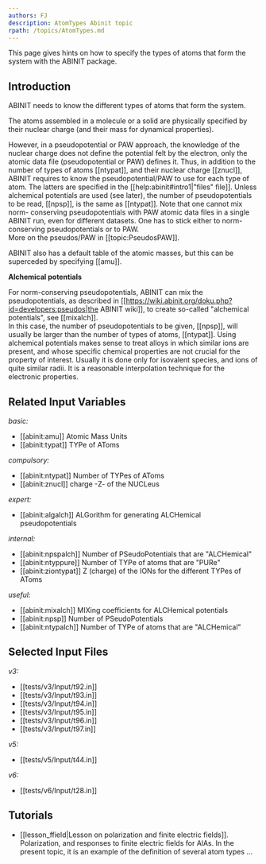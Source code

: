 ```yaml
---
authors: FJ
description: AtomTypes Abinit topic
rpath: /topics/AtomTypes.md
---
```

<!--
This file is automatically generated by mksite.py. All changes will be lost.
Change the input yaml files or the python code
-->

This page gives hints on how to specify the types of atoms that form the system with the ABINIT package.

## Introduction

ABINIT needs to know the different types of atoms that form the system.

The atoms assembled in a molecule or a solid are physically specified by their
nuclear charge (and their mass for dynamical properties).

However, in a pseudopotential or PAW approach, the knowledge of the nuclear
charge does not define the potential felt by the electron, only the atomic
data file (pseudopotential or PAW) defines it. Thus, in addition to the number
of types of atoms [[ntypat]], and their nuclear charge [[znucl]], ABINIT
requires to know the pseudopotential/PAW to use for each type of atom. The
latters are specified in the [[help:abinit#intro1|"files" file]]. Unless
alchemical potentials are used (see later), the number of pseudopotentials to
be read, [[npsp]], is the same as [[ntypat]]. Note that one cannot mix norm-
conserving pseudopotentials with PAW atomic data files in a single ABINIT run,
even for different datasets. One has to stick either to norm-conserving
pseudopotentials or to PAW.  
More on the pseudos/PAW in [[topic:PseudosPAW]].

ABINIT also has a default table of the atomic masses, but this can be
superceded by specifying [[amu]].

**Alchemical potentials**

For norm-conserving pseudopotentials, ABINIT can mix the pseudopotentials, as
described in [[https://wiki.abinit.org/doku.php?id=developers:pseudos|the
ABINIT wiki]], to create so-called "alchemical potentials", see [[mixalch]].  
In this case, the number of pseudopotentials to be given, [[npsp]], will
usually be larger than the number of types of atoms, [[ntypat]]. Using
alchemical potentials makes sense to treat alloys in which similar ions are
present, and whose specific chemical properties are not crucial for the
property of interest. Usually it is done only for isovalent species, and ions
of quite similar radii. It is a reasonable interpolation technique for the
electronic properties.



## Related Input Variables

*basic:*

- [[abinit:amu]]  Atomic Mass Units
- [[abinit:typat]]  TYPe of AToms
 
*compulsory:*

- [[abinit:ntypat]]  Number of TYPes of AToms
- [[abinit:znucl]]  charge -Z- of the NUCLeus
 
*expert:*

- [[abinit:algalch]]  ALGorithm for generating ALCHemical pseudopotentials
 
*internal:*

- [[abinit:npspalch]]  Number of PSeudoPotentials that are "ALCHemical"
- [[abinit:ntyppure]]  Number of TYPe of atoms that are "PURe"
- [[abinit:ziontypat]]  Z (charge) of the IONs for the different TYPes of AToms
 
*useful:*

- [[abinit:mixalch]]  MIXing coefficients for ALCHemical potentials
- [[abinit:npsp]]  Number of PSeudoPotentials
- [[abinit:ntypalch]]  Number of TYPe of atoms that are "ALCHemical"
 

## Selected Input Files

*v3:*

- [[tests/v3/Input/t92.in]]
- [[tests/v3/Input/t93.in]]
- [[tests/v3/Input/t94.in]]
- [[tests/v3/Input/t95.in]]
- [[tests/v3/Input/t96.in]]
- [[tests/v3/Input/t97.in]]
 
*v5:*

- [[tests/v5/Input/t44.in]]
 
*v6:*

- [[tests/v6/Input/t28.in]]
 

## Tutorials

* [[lesson_ffield|Lesson on polarization and finite electric fields]]. Polarization, and responses to finite electric fields for AlAs. In the present topic, it is an example of the definition of several atom types ... 

